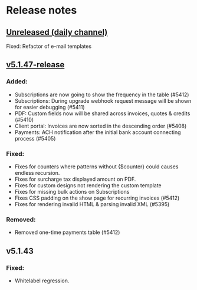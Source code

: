 # Release notes

## [Unreleased (daily channel)](https://github.com/invoiceninja/invoiceninja/tree/v5-develop)
Fixed: Refactor of e-mail templates

## [v5.1.47-release](https://github.com/invoiceninja/invoiceninja/releases/tag/v5.1.47-release)

### Added:
- Subscriptions are now going to show the frequency in the table (#5412)
- Subscriptions: During upgrade webhook request message will be shown for easier debugging (#5411)
- PDF: Custom fields now will be shared across invoices, quotes & credits (#5410)
- Client portal: Invoices are now sorted in the descending order (#5408)
- Payments: ACH notification after the initial bank account connecting process (#5405)

### Fixed:
- Fixes for counters where patterns without {$counter} could causes endless recursion.
- Fixes for surcharge tax displayed amount on PDF.
- Fixes for custom designs not rendering the custom template
- Fixes for missing bulk actions on Subscriptions
- Fixes CSS padding on the show page for recurring invoices (#5412)
- Fixes for rendering invalid HTML & parsing invalid XML (#5395)

### Removed:
- Removed one-time payments table (#5412)

## v5.1.43

### Fixed:
- Whitelabel regression.
